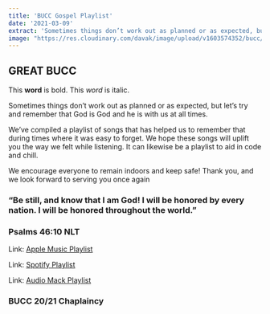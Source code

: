 ```yaml
---
title: 'BUCC Gospel Playlist'
date: '2021-03-09'
extract: 'Sometimes things don’t work out as planned or as expected, but let’s try and remember that God is God and he is with us at all times.'
image: "https://res.cloudinary.com/davak/image/upload/v1603574352/bucc/bucc_logo_z2o6vm.jpg"
---
```


## GREAT BUCC
This **word** is bold. This <em>word</em> is italic.

Sometimes things don’t work out as planned or as expected, but let’s try and remember that God is God and he is with us at all times. 

We’ve compiled a playlist of songs that has helped us to remember that during times where it was easy to forget. We hope these songs will uplift you the way we felt while listening.
It can likewise be a playlist to aid in code and chill.

We encourage everyone to remain indoors and keep safe! Thank you, and we look forward to serving you once again

### “Be still, and know that I am God! I will be honored by every nation. I will be honored throughout the world.”
### Psalms‬ ‭46:10‬ ‭NLT

Link: [Apple Music Playlist](https://music.apple.com/ng/playlist/gospel-for-bucc/pl.u-DdAN853s0Md3pAJ)

Link: [Spotify Playlist](https://open.spotify.com/playlist/0w6xqCF81URw0cau6ycrOS?si=otl-KpqRQeufNyBZyLeCjQ)

Link: [Audio Mack Playlist](https://audiomack.com/deborahidumu/playlist/gospel-for-bucc)





### BUCC 20/21 Chaplaincy

